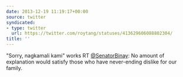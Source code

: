 ```yaml
---
date: 2013-12-19 11:19:17+00:00
source: twitter
syndicated:
- type: twitter
  url: https://twitter.com/roytang/statuses/413629606088802304/
title: ''
---
```


"Sorry, nagkamali kami" works RT [@SenatorBinay](https://twitter.com/SenatorBinay/): No amount of explanation would satisfy those who have never-ending dislike for our family.